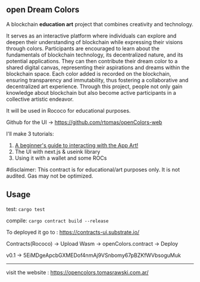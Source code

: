 ## open Dream Colors

A blockchain **education art** project that combines creativity and technology. 

It serves as an interactive platform where individuals can explore and deepen their understanding of blockchain while expressing their visions through colors. Participants are encouraged to learn about the fundamentals of blockchain technology, its decentralized nature, and its potential applications. They can then contribute their dream color to a shared digital canvas, representing their aspirations and dreams within the blockchain space. Each color added is recorded on the blockchain, ensuring transparency and immutability, thus fostering a collaborative and decentralized art experience. Through this project, people not only gain knowledge about blockchain but also become active participants in a collective artistic endeavor.

It will be used in Rococo for educational purposes. 

Github for the UI -> https://github.com/rtomas/openColors-web

I'll make 3 tutorials:

1. [A beginner's guide to interacting with the App Art!](https://rtomas.hashnode.dev/how-to-use-the-open-dream-colors-art-app-with-your-own-wallet-and-ask-for-rocs)
2. The UI with next.js & useink library
3. Using it with a wallet and some ROCs

#disclaimer: This contract is for educational/art purposes only. It is not audited. Gas may not be optimized.

## Usage

test:
`cargo test`

compile:
`cargo contract build --release`

To deployed it go to : https://contracts-ui.substrate.io/

Contracts(Rococo) -> Upload Wasm -> openColors.contract -> Deploy

v0.1 -> 5EiMDgeApcbGXMEDof4nmAj9VSnbomy67pBZKfWVbsoguMuk

---
visit the website : https://opencolors.tomasrawski.com.ar/

